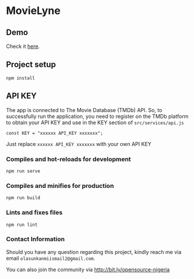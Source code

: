 # MovieLyne

## Demo
Check it [here](https://movielyne.now.sh/).

## Project setup
```
npm install
```
## API KEY
The app is connected to The Movie Database (TMDb) API. So, to successfully run the application, you need to register on the TMDb platform to obtain your API KEY and use in the KEY section of ```src/services/api.js```
```
const KEY = "xxxxxx API_KEY xxxxxxx";
```
Just replace ```xxxxxx API_KEY xxxxxxx``` with your own API KEY

### Compiles and hot-reloads for development
```
npm run serve
```

### Compiles and minifies for production
```
npm run build
```

### Lints and fixes files
```
npm run lint
```

### Contact Information
Should you have any question regarding this project, kindly reach me via email ```olasunkanmiismail2@gmail.com```.

You can also join the community via http://bit.ly/opensource-nigeria
